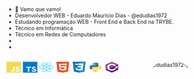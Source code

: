 - 👋 Vamo que vamo! 
- Desenvolvedor WEB -  Eduardo Maurício Dias - @edudias1972
- Estudando programação WEB - Front End e Back End na TRYBE.
- Técnico em Informática 
- Técnico em Redes de Computadores
-  
- 
<!---
edudias1972/edudias1972 is a ✨ special ✨ repository because its `README.md` (this file) appears on your GitHub profile.
You can click the Preview link to take a look at your changes.
--->
<div style="display: inline_block"><br>
  <img align="center" alt="edudias1972" height="30" width="40" src="https://raw.githubusercontent.com/devicons/devicon/master/icons/javascript/javascript-plain.svg">
  <img align="center" alt="edudias1972" height="30" width="40" src="https://raw.githubusercontent.com/devicons/devicon/master/icons/typescript/typescript-plain.svg">
  <img align="center" alt="edudias1972-React" height="30" width="40" src="https://raw.githubusercontent.com/devicons/devicon/master/icons/react/react-original.svg">
  <img align="center" alt="edudias1972HTML" height="30" width="40" src="https://raw.githubusercontent.com/devicons/devicon/master/icons/html5/html5-original.svg">
  <img align="center" alt="edudias1972-CSS" height="30" width="40" src="https://raw.githubusercontent.com/devicons/devicon/master/icons/css3/css3-original.svg">
  <img align="center" alt="edudias1972-Python" height="30" width="40" src="https://raw.githubusercontent.com/devicons/devicon/master/icons/python/python-original.svg">
  <img align="center" alt="edudias1972-Csharp" height="30" width="40" src="https://raw.githubusercontent.com/devicons/devicon/master/icons/csharp/csharp-original.svg">
  <img align="right" alt="edudias1972-pic" height="150" style="border-radius:50px;" src="https://media.discordapp.net/attachments/639956127056134178/890373478988013628/Publicacoes_Instagram_1_1.png?width=676&height=676">
</div>
